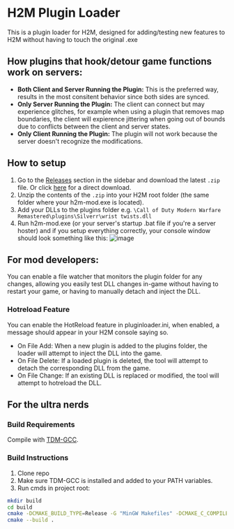 # H2M Plugin Loader

This is a plugin loader for H2M, designed for adding/testing new features to H2M without having to touch the original .exe

## How plugins that hook/detour game functions work on servers:
* **Both Client and Server Running the Plugin:** This is the preferred way, results in the most consitent behavior since both sides are synced.
* **Only Server Running the Plugin:** The client can connect but may experience glitches, for example when using a plugin that removes map boundaries, the client will expierence jittering when going out of bounds due to conflicts between the client and server states.
* **Only Client Running the Plugin:** The plugin will not work because the server doesn't recognize the modifications.

## How to setup
1. Go to the [Releases](https://github.com/REVLIIS/H2M-Plugin-Loader/releases) section in the sidebar and download the latest `.zip` file. Or click [here](https://github.com/REVLIIS/H2M-Plugin-Loader/releases/download/v1.0.0/H2MPluginLoader.zip) for a direct download.
2. Unzip the contents of the `.zip` into your H2M root folder (the same folder where your h2m-mod.exe is located).
3. Add your DLLs to the plugins folder e.g. `\Call of Duty Modern Warfare Remastered\plugins\Silverr\wrist twists.dll`
4. Run h2m-mod.exe (or your server's startup .bat file if you're a server hoster) and if you setup everything correctly, your console window should look something like this:
![image](https://github.com/user-attachments/assets/3b640755-9398-4d85-90a9-a59c4cff4d04)

## For mod developers:
You can enable a file watcher that monitors the plugin folder for any changes, allowing you easily test DLL changes in-game without having to restart your game, or having to manually detach and inject the DLL.

### Hotreload Feature
You can enable the HotReload feature in pluginloader.ini, when enabled, a message should appear in your H2M console saying so.

* On File Add: When a new plugin is added to the plugins folder, the loader will attempt to inject the DLL into the game.
* On File Delete: If a loaded plugin is deleted, the tool will attempt to detach the corresponding DLL from the game.
* On File Change: If an existing DLL is replaced or modified, the tool will attempt to hotreload the DLL.

## For the ultra nerds

### Build Requirements
Compile with [TDM-GCC](https://jmeubank.github.io/tdm-gcc/).

### Build Instructions
1. Clone repo
2. Make sure TDM-GCC is installed and added to your PATH variables.
3. Run cmds in project root:

```bash
mkdir build
cd build
cmake -DCMAKE_BUILD_TYPE=Release -G "MinGW Makefiles" -DCMAKE_C_COMPILER=gcc -DCMAKE_CXX_COMPILER=g++ ..
cmake --build .
```
